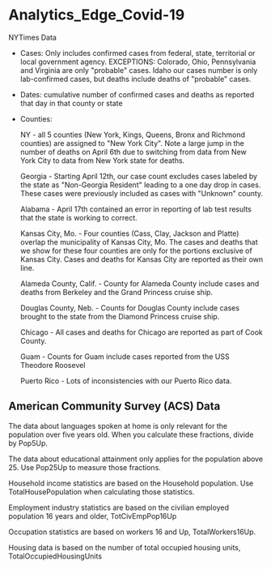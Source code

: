 # Analytics_Edge_Covid-19


NYTimes Data
  - Cases: Only includes confirmed cases from federal, state, territorial or local government agency. EXCEPTIONS: Colorado, Ohio, Pennsylvania and Virginia are only "probable" cases. Idaho our cases number is only lab-confirmed cases, but deaths include deaths of "probable" cases.
  - Dates: cumulative number of confirmed cases and deaths as reported that day in that county or state
  - Counties:

       NY - all 5 counties (New York, Kings, Queens, Bronx and Richmond counties) are assigned to "New York City". Note a large jump in the number of deaths on April 6th due to switching from data from New York City to data from New York state for deaths.

       Georgia - Starting April 12th, our case count excludes cases labeled by the state as "Non-Georgia Resident" leading to a one day drop in cases. These cases were previously included as cases with "Unknown" county.

      Alabama - April 17th contained an error in reporting of lab test results that the state is working to correct.

      Kansas City, Mo. - Four counties (Cass, Clay, Jackson and Platte) overlap the municipality of Kansas City, Mo. The cases and deaths that we show for these four counties are only for the portions exclusive of Kansas City. Cases and deaths for Kansas City are reported as their own line.

      Alameda County, Calif. - County for Alameda County include cases and deaths from Berkeley and the Grand Princess cruise ship.

      Douglas County, Neb. - Counts for Douglas County include cases brought to the state from the Diamond Princess cruise ship.

      Chicago - All cases and deaths for Chicago are reported as part of Cook County.

      Guam - Counts for Guam include cases reported from the USS Theodore Roosevel

      Puerto Rico - Lots of inconsistencies with our Puerto Rico data.

## American Community Survey (ACS) Data

The data about languages spoken at home is only relevant for the population over
five years old. When you calculate these fractions, divide by Pop5Up.

The data about educational attainment only applies for the population above 25.
Use Pop25Up to measure those fractions.

Household income statistics are based on the Household population. Use
TotalHousePopulation when calculating those statistics.

Employment industry statistics are based on the civilian employed population 16 years and
older, TotCivEmpPop16Up

Occupation statistics are based on workers 16 and Up, TotalWorkers16Up.

Housing data is based on the number of total occupied housing units,
TotalOccupiedHousingUnits
